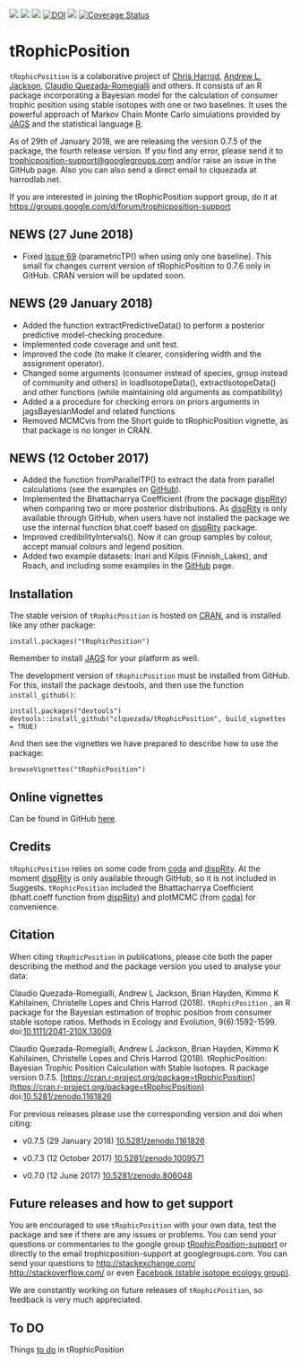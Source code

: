 [![](https://www.r-pkg.org/badges/version-ago/tRophicPosition?color=blue)](https://cran.r-project.org/package=tRophicPosition) [![](http://cranlogs.r-pkg.org/badges/tRophicPosition)](https://cran.r-project.org/package=tRophicPosition) [![](http://cranlogs.r-pkg.org/badges/grand-total/tRophicPosition)](https://cran.r-project.org/package=tRophicPosition) [![DOI](https://zenodo.org/badge/DOI/10.5281/zenodo.1161826.svg)](https://doi.org/10.5281/zenodo.1161826) [![](https://travis-ci.org/clquezada/tRophicPosition.svg?branch=master)](https://travis-ci.org/clquezada/tRophicPosition) [![Coverage Status](https://img.shields.io/codecov/c/github/clquezada/tRophicPosition/master.svg)](https://codecov.io/github/clquezada/tRophicPosition?branch=master)

# tRophicPosition
`tRophicPosition` is a colaborative project of [Chris Harrod](http://harrodlab.net), [Andrew L. Jackson](https://github.com/AndrewLJackson), [Claudio Quezada-Romegialli](https://github.com/clquezada) and others. It consists of an R package incorporating a Bayesian model for the calculation of consumer trophic position using stable isotopes with one or two baselines. It uses the powerful approach of Markov Chain Monte Carlo simulations provided by [JAGS](http://mcmc-jags.sourceforge.net) and the statistical language [R](https://www.r-project.org).

As of 29th of January 2018, we are releasing the version 0.7.5 of the package, the fourth release version. If you find any error, please send it to trophicposition-support@googlegroups.com and/or raise an issue in the GitHub page. Also you can also send a direct email to clquezada at harrodlab.net.

If you are interested in joining the tRophicPosition support group, do it at https://groups.google.com/d/forum/trophicposition-support

## NEWS (27 June 2018)
* Fixed [issue 69](https://github.com/clquezada/tRophicPosition/issues/69) (parametricTP() when using only one baseline). This small fix changes current version of tRophicPosition to 0.7.6 only in GitHub. CRAN version will be updated soon.

## NEWS (29 January 2018)

* Added the function extractPredictiveData() to perform a posterior predictive model-checking procedure.
* Implemented code coverage and unit test.
* Improved the code (to make it clearer, considering width and the assignment operator).
* Changed some arguments (consumer instead of species, group instead of community and others) in loadIsotopeData(), extractIsotopeData() and other functions (while maintaining old arguments as compatibility)
* Added a a procedure for checking errors on priors arguments in jagsBayesianModel and related functions
* Removed MCMCvis from the Short guide to tRophicPosition vignette, as that package is no longer in CRAN.

## NEWS (12 October 2017)

* Added the function fromParallelTP() to extract the data from parallel calculations (see the examples on [GitHub](https://github.com/clquezada/tRophicPosition/wiki/tRophicPosition-examples)).
* Implemented the Bhattacharrya Coefficient (from the package [dispRity](https://github.com/TGuillerme/dispRity)) when comparing two or more posterior distributions. As [dispRity](https://github.com/TGuillerme/dispRity) is only available through GitHub, when users have not installed the package we use the internal function bhat.coeff based on [dispRity](https://github.com/TGuillerme/dispRity) package.
* Improved credibilityIntervals(). Now it can group samples by colour, accept manual colours and legend position.
* Added two example datasets: Inari and Kilpis (Finnish_Lakes), and Roach, and including some examples in the [GitHub](https://github.com/clquezada/tRophicPosition/wiki/tRophicPosition-examples) page.

## Installation

The stable version of `tRophicPosition` is hosted on [CRAN](https://cran.r-project.org/package=tRophicPosition), and is installed like any other package:
```{r}
install.packages("tRophicPosition")
```

Remember to install [JAGS](http://mcmc-jags.sourceforge.net) for your platform as well.

The development version of `tRophicPosition` must be installed from GitHub. For this, install the package devtools, and then use the function `install_github()`:

```{r}
install.packages("devtools")
devtools::install_github("clquezada/tRophicPosition", build_vignettes = TRUE)
```

And then see the vignettes we have prepared to describe how to use the package:

```{r}
browseVignettes("tRophicPosition")
```

## Online vignettes
Can be found in GitHub [here](https://github.com/clquezada/tRophicPosition/wiki/tRophicPosition-vignettes).

## Credits
`tRophicPosition` relies on some code from [coda](https://cran.r-project.org/package=coda) and [dispRity](https://github.com/TGuillerme/dispRity). At the moment [dispRity](https://github.com/TGuillerme/dispRity) is only available through GitHub, so it is not included in Suggests. `tRophicPosition` included the Bhattacharrya Coefficient (bhatt.coeff function from [dispRity](https://github.com/TGuillerme/dispRity)) and plotMCMC (from [coda](https://cran.r-project.org/package=coda)) for convenience.

## Citation
When citing `tRophicPosition` in publications, please cite both the paper describing the method and the package version you used to analyse your data:
  
Claudio Quezada-Romegialli, Andrew L Jackson, Brian Hayden, Kimmo K Kahilainen, Christelle Lopes and Chris Harrod (2018). `tRophicPosition` , an R package for the Bayesian estimation of trophic position from consumer stable isotope ratios. Methods in Ecology and Evolution, 9(6):1592-1599. doi:[10.1111/2041-210X.13009](http://doi.org/10.1111/2041-210X.13009)

Claudio Quezada-Romegialli, Andrew L Jackson, Brian Hayden, Kimmo K Kahilainen, Christelle Lopes and Chris Harrod (2018).
tRophicPosition: Bayesian Trophic Position Calculation with Stable Isotopes. R package version 0.7.5. [https://cran.r-project.org/package=tRophicPosition](https://cran.r-project.org/package=tRophicPosition) doi:[10.5281/zenodo.1161826](https://doi.org/10.5281/zenodo.1161826)
  
For previous releases please use the corresponding version and doi when citing:

* v0.7.5 (29 January 2018) [10.5281/zenodo.1161826](https://doi.org/10.5281/zenodo.1161826)
  
* v0.7.3 (12 October 2017) [10.5281/zenodo.1009571](https://doi.org/10.5281/zenodo.1009571)

* v0.7.0 (12 June 2017) [10.5281/zenodo.806048](https://doi.org/10.5281/zenodo.806048)

## Future releases and how to get support

You are encouraged to use `tRophicPosition` with your own data, test the package and see if there are any issues or problems. You can send your questions or commentaries to the google group [tRophicPosition-support](https://groups.google.com/d/forum/trophicposition-support) or directly to the email trophicposition-support at googlegroups.com. You can send your questions to http://stackexchange.com/ http://stackoverflow.com/ or even [Facebook (stable isotope ecology group)](https://www.facebook.com/groups/stableisotopes/).

We are constantly working on future releases of `tRophicPosition`, so feedback is very much appreciated.

## To DO

Things [to do](https://github.com/clquezada/tRophicPosition/wiki/Things-to-do-in-tRophicPosition) in tRophicPosition

